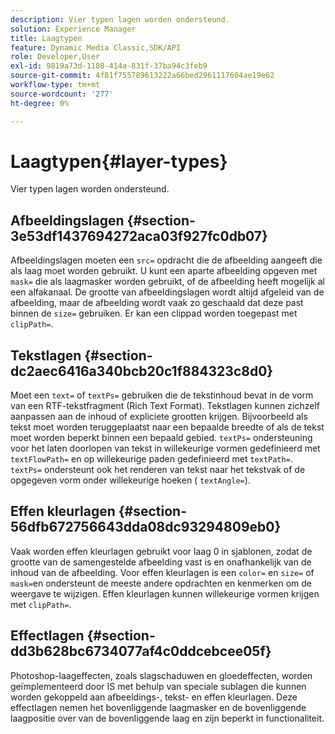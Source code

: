 ```yaml
---
description: Vier typen lagen worden ondersteund.
solution: Experience Manager
title: Laagtypen
feature: Dynamic Media Classic,SDK/API
role: Developer,User
exl-id: 9819a73d-1108-414a-831f-37ba94c3feb9
source-git-commit: 4f81f755789613222a66bed2961117604ae19e62
workflow-type: tm+mt
source-wordcount: '277'
ht-degree: 0%

---
```


# Laagtypen{#layer-types}

Vier typen lagen worden ondersteund.

## Afbeeldingslagen {#section-3e53df1437694272aca03f927fc0db07}

Afbeeldingslagen moeten een `src=` opdracht die de afbeelding aangeeft die als laag moet worden gebruikt. U kunt een aparte afbeelding opgeven met `mask=` die als laagmasker worden gebruikt, of de afbeelding heeft mogelijk al een alfakanaal. De grootte van afbeeldingslagen wordt altijd afgeleid van de afbeelding, maar de afbeelding wordt vaak zo geschaald dat deze past binnen de `size=` gebruiken. Er kan een clippad worden toegepast met `clipPath=`.

## Tekstlagen {#section-dc2aec6416a340bcb20c1f884323c8d0}

Moet een `text=` of `textPs=` gebruiken die de tekstinhoud bevat in de vorm van een RTF-tekstfragment (Rich Text Format). Tekstlagen kunnen zichzelf aanpassen aan de inhoud of expliciete grootten krijgen. Bijvoorbeeld als tekst moet worden teruggeplaatst naar een bepaalde breedte of als de tekst moet worden beperkt binnen een bepaald gebied. `textPs=` ondersteuning voor het laten doorlopen van tekst in willekeurige vormen gedefinieerd met `textFlowPath=` en op willekeurige paden gedefinieerd met `textPath=`. `textPs=` ondersteunt ook het renderen van tekst naar het tekstvak of de opgegeven vorm onder willekeurige hoeken ( `textAngle=`).

## Effen kleurlagen {#section-56dfb672756643dda08dc93294809eb0}

Vaak worden effen kleurlagen gebruikt voor laag 0 in sjablonen, zodat de grootte van de samengestelde afbeelding vast is en onafhankelijk van de inhoud van de afbeelding. Voor effen kleurlagen is een `color=` en `size=` of `mask=`en ondersteunt de meeste andere opdrachten en kenmerken om de weergave te wijzigen. Effen kleurlagen kunnen willekeurige vormen krijgen met `clipPath=`.

## Effectlagen {#section-dd3b628bc6734077af4c0ddcebcee05f}

Photoshop-laageffecten, zoals slagschaduwen en gloedeffecten, worden geïmplementeerd door IS met behulp van speciale sublagen die kunnen worden gekoppeld aan afbeeldings-, tekst- en effen kleurlagen. Deze effectlagen nemen het bovenliggende laagmasker en de bovenliggende laagpositie over van de bovenliggende laag en zijn beperkt in functionaliteit.
